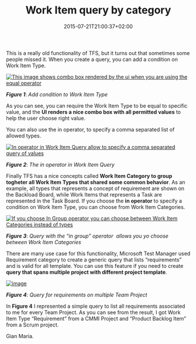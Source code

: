 ﻿---
title: "Work Item query by category"
description: ""
date: 2015-07-21T21:00:37+02:00
draft: false
tags: [Tfs]
categories: [Team Foundation Server]
---
This is a really old functionality of TFS, but it turns out that sometimes some people missed it. When you create a query, you can add a condition on Work Item Type.

[![This image shows combo box rendered by the ui when you are using the equal operator](https://www.codewrecks.com/blog/wp-content/uploads/2015/07/image_thumb6.png "Equal operator in Work Item Query")](https://www.codewrecks.com/blog/wp-content/uploads/2015/07/image6.png)

 ***Figure 1***: *Add condition to Work Item Type*

As you can see, you can require the Work Item Type to be equal to specific value, and the  **UI renders a nice combo box with all permitted values** to help the user choose right value.

You can also use the in operator, to specify a comma separated list of allowed types.

[![In operator in Work Item Query allow to specify a comma separated query of values](https://www.codewrecks.com/blog/wp-content/uploads/2015/07/image_thumb7.png "In operator")](https://www.codewrecks.com/blog/wp-content/uploads/2015/07/image7.png)

 ***Figure 2***: *The in operator in Work Item Query*

Finally TFS has a nice concepts called  **Work Item Category to group togheter all Work Item Types that shared some common behavior**. As an example, all types that represents a concept of requirement are shown on the Backload Board, while Work Items that represents a Task are represented in the Task Board. If you choose the  **in operator** to specify a condition on Work Item Type, you can choose from Work Item Categories.

[![If you choose In Group operator you can choose between Work Item Categories instead of types](https://www.codewrecks.com/blog/wp-content/uploads/2015/07/image_thumb8.png "In Group Operator")](https://www.codewrecks.com/blog/wp-content/uploads/2015/07/image8.png)

 ***Figure 3***: *Query with the “in group” operator  allows you yo choose between Work Item Categories*

There are many use case for this functionality, Microsoft Test Manager used Requirement category to create a generic query that lists “requirements” and is valid for all template. You can use this feature if you need to create **query that spans multiple project with different project template**.

[![image](https://www.codewrecks.com/blog/wp-content/uploads/2015/07/image_thumb9.png "image")](https://www.codewrecks.com/blog/wp-content/uploads/2015/07/image9.png)

 ***Figure 4***: *Query for requirements on multiple Team Project*

In  **Figure 4** I represented a simple query to list all requirements associated to me for every Team Project. As you can see from the result, I got Work Item Type “Requirement” from a CMMI Project and “Product Backlog Item” from a Scrum project.

Gian Maria.
